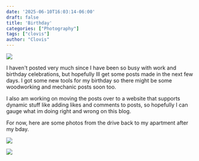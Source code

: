```yaml
---
date: '2025-06-10T16:03:14-06:00'
draft: false
title: 'Birthday'
categories: ["Photography"]
tags: ["clovis"]
author: "Clovis"
---
```




![](/images/birthday1.JPG)

I haven't posted very much since I have been so busy with work and birthday celebrations, but hopefully Ill get some posts made in the next few days. I got some new tools for my birthday so there might be some woodworking and mechanic posts soon too.

I also am working on moving the posts over to a website that supports dynamic stuff like adding likes and comments to posts, so hopefully I can gauge what im doing right and wrong on this blog.

For now, here are some photos from the drive back to my apartment after my bday.


![](/images/birthday2.JPG)

![](/images/birthday3.JPG)

